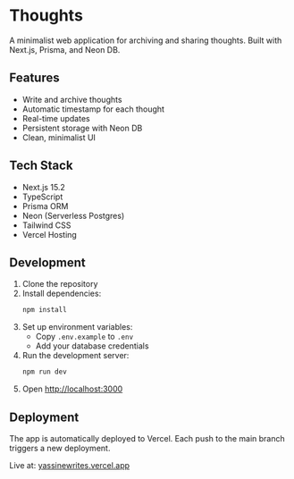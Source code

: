 # Thoughts

A minimalist web application for archiving and sharing thoughts. Built with Next.js, Prisma, and Neon DB.

## Features

- Write and archive thoughts
- Automatic timestamp for each thought
- Real-time updates
- Persistent storage with Neon DB
- Clean, minimalist UI

## Tech Stack

- Next.js 15.2
- TypeScript
- Prisma ORM
- Neon (Serverless Postgres)
- Tailwind CSS
- Vercel Hosting

## Development

1. Clone the repository
2. Install dependencies:
   ```bash
   npm install
   ```
3. Set up environment variables:
   - Copy `.env.example` to `.env`
   - Add your database credentials
4. Run the development server:
   ```bash
   npm run dev
   ```
5. Open [http://localhost:3000](http://localhost:3000)

## Deployment

The app is automatically deployed to Vercel. Each push to the main branch triggers a new deployment.

Live at: [yassinewrites.vercel.app](https://yassinewrites.vercel.app)
